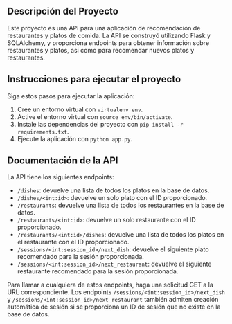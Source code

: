 ## Descripción del Proyecto

Este proyecto es una API para una aplicación de recomendación de restaurantes y platos de comida. La API se construyó utilizando Flask y SQLAlchemy, y proporciona endpoints para obtener información sobre restaurantes y platos, así como para recomendar nuevos platos y restaurantes.

## Instrucciones para ejecutar el proyecto

Siga estos pasos para ejecutar la aplicación:

1. Cree un entorno virtual con `virtualenv env`.
2. Active el entorno virtual con `source env/bin/activate`.
3. Instale las dependencias del proyecto con `pip install -r requirements.txt`.
4. Ejecute la aplicación con `python app.py`.

## Documentación de la API

La API tiene los siguientes endpoints:

- `/dishes`: devuelve una lista de todos los platos en la base de datos.
- `/dishes/<int:id>`: devuelve un solo plato con el ID proporcionado.
- `/restaurants`: devuelve una lista de todos los restaurantes en la base de datos.
- `/restaurants/<int:id>`: devuelve un solo restaurante con el ID proporcionado.
- `/restaurants/<int:id>/dishes`: devuelve una lista de todos los platos en el restaurante con el ID proporcionado.
- `/sessions/<int:session_id>/next_dish`: devuelve el siguiente plato recomendado para la sesión proporcionada.
- `/sessions/<int:session_id>/next_restaurant`: devuelve el siguiente restaurante recomendado para la sesión proporcionada.

Para llamar a cualquiera de estos endpoints, haga una solicitud GET a la URL correspondiente. Los endpoints `/sessions/<int:session_id>/next_dish` y `/sessions/<int:session_id>/next_restaurant` también admiten creación automática de sesión si se proporciona un ID de sesión que no existe en la base de datos.